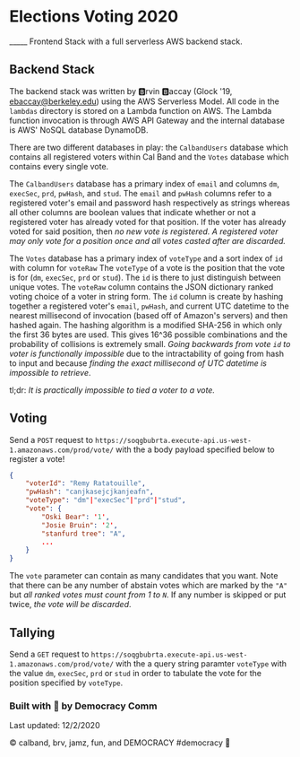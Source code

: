# Elections Voting 2020
_____ Frontend Stack with a full serverless AWS backend stack.


## Backend Stack
The backend stack was written by 🅱️rvin 🅱️accay (Glock '19, ebaccay@berkeley.edu) using the AWS Serverless Model. All code  in the `lambdas` 
directory is stored on a Lambda function on AWS. The Lambda function invocation is through AWS API Gateway and the 
internal database is AWS' NoSQL database DynamoDB.

There are two different databases in play: the `CalbandUsers` 
database which contains all registered voters within Cal Band and the `Votes` database which contains every single vote.

The `CalbandUsers` database has a primary index of `email` and columns `dm`, `execSec`, `prd`, `pwHash`, and `stud`.
The `email` and `pwHash` columns refer to a registered voter's email and password hash respectively as strings whereas 
all other columns are boolean values that indicate whether or not a registered voter has already voted for that 
position. If the voter has already voted for said position, then _no new vote is registered. A registered voter may only
vote for a position once and all votes casted after are discarded._

The `Votes` database has a primary index of `voteType` and a sort index of `id` with column for `voteRaw` The `voteType`
of a vote is the position that the vote is for (`dm`, `execSec`, `prd` or `stud`). The `id` is there to just distinguish
between unique votes. The `voteRaw` column contains the JSON dictionary ranked voting choice of a voter in string form. 
The `id` column is create by hashing together a registered voter's `email`, `pwHash`, and current
UTC datetime to the nearest millisecond of invocation (based off of Amazon's servers) and then hashed again. The hashing
algorithm is a modified SHA-256 in which only the first 36 bytes are used. This gives 16^36 possible combinations and
the probability of collisions is extremely small. _Going backwards from vote `id` to voter is functionally impossible_ 
due to the intractability of going from hash to input and because _finding the exact millisecond of UTC datetime is 
impossible to retrieve_.

tl;dr: _It is practically impossible to tied a voter to a vote._

## Voting
Send a `POST` request to `https://soqgbubrta.execute-api.us-west-1.amazonaws.com/prod/vote/` with the a body payload 
specified below to register a vote!

```json
{
    "voterId": "Remy Ratatouille",
    "pwHash": "canjkasejcjkanjeafn",
    "voteType": "dm"|"execSec"|"prd"|"stud",
    "vote": {
        "Oski Bear": '1',
        "Josie Bruin": '2',
        "stanfurd tree": "A",
        ...
    }
}
```

The `vote` parameter can contain as many candidates that you want. Note that there can be any number of abstain votes 
which are marked by the `"A"` but _all ranked votes must count from 1 to `N`_. If any number is skipped or put twice, 
_the vote will be discarded_.

## Tallying
Send a `GET` request to `https://soqgbubrta.execute-api.us-west-1.amazonaws.com/prod/vote/` with the a query string
paramter `voteType` with the value `dm`, `execSec`, `prd` or `stud` in order to tabulate the vote for the position 
specified by `voteType`.

### Built with 💙 by Democracy Comm
Last updated: 12/2/2020

© calband, brv, jamz, fun, and DEMOCRACY #democracy 😤
